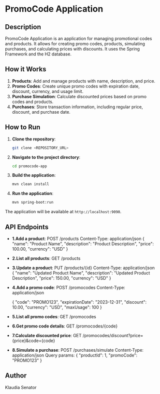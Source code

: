 # PromoCode Application

## Description

PromoCode Application is an application for managing promotional codes and products. It allows for creating promo codes, products, simulating purchases, and calculating prices with discounts. It uses the Spring Framework and the H2 database.

## How it Works

1. **Products**: Add and manage products with name, description, and price.
2. **Promo Codes**: Create unique promo codes with expiration date, discount, currency, and usage limit.
3. **Purchase Simulation**: Calculate discounted prices based on promo codes and products.
4. **Purchases**: Store transaction information, including regular price, discount, and purchase date.

## How to Run

1. **Clone the repository**:
    ```bash
    git clone <REPOSITORY_URL>
    ```
2. **Navigate to the project directory**:
    ```bash
    cd promocode-app
    ```
3. **Build the application**:
    ```bash
    mvn clean install
    ```
4. **Run the application**:
    ```bash
    mvn spring-boot:run
    ```

The application will be available at `http://localhost:9090`.

## API Endpoints
- **1.Add a product**:
    POST /products
    Content-Type: application/json
    {
        "name": "Product Name",
        "description": "Product Description",
        "price": 100.00,
        "currency": "USD"
    }
  
- **2.List all products**:
    GET /products
  
- **3.Update a product**:
    PUT /products/{id}
    Content-Type: application/json
    {
        "name": "Updated Product Name",
        "description": "Updated Product Description",
        "price": 150.00,
        "currency": "USD"
    }
  
- **4.Add a promo code**:
    POST /promocodes
    Content-Type: application/json

    {
        "code": "PROMO123",
        "expirationDate": "2023-12-31",
        "discount": 10.00,
        "currency": "USD",
        "maxUsage": 100
    }
    
- **5.List all promo codes**:
    GET /promocodes
  
- **6.Get promo code details**:
    GET /promocodes/{code}

- **7.Calculate discounted price**:
    GET /promocodes/discount?price={price}&code={code}
    
- **8.Simulate a purchase**:
    POST /purchases/simulate
    Content-Type: application/json
    Query params:
    {
        "productId": 1,
        "promoCode": "PROMO123"
    }

## Author

Klaudia Senator
